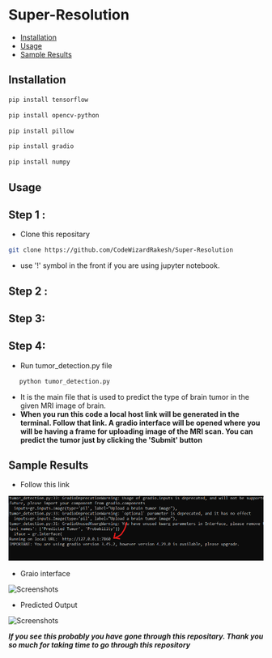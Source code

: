# Super-Resolution
   - [Installation](https://github.com/CodeWizardRakesh/Super-Resolution#installation)
   - [Usage](https://github.com/CodeWizardRakesh/Super-Resolution/blob/main/README.md#usage)
   - [Sample Results](https://github.com/CodeWizardRakesh/Super-Resolution/blob/main/README.md#sample-results)
## Installation
   ``` bash
   pip install tensorflow
   ```
   ``` bash
   pip install opencv-python
   ```
   ``` bash
   pip install pillow
   ```
   ``` bash
   pip install gradio
   ```
   ``` bash
   pip install numpy
   ```
## Usage
## Step 1 :
 - Clone this repositary
 ```bash
git clone https://github.com/CodeWizardRakesh/Super-Resolution
 ```
 - use '!' symbol in the front if you are using jupyter notebook.
## Step 2 :
## Step 3:
## Step 4:
   - Run tumor_detection.py file
   ```bash
      python tumor_detection.py
   ```
   - It is the main file that is used to predict the type of brain tumor in the given MRI image of brain.
   - **When you run this code a local host link will be generated in the terminal. Follow that link. A gradio interface will be opened where you will be having a frame for uploading image of the MRI scan. You can predict the tumor just by clicking the 'Submit' button** 
         
## Sample Results
- Follow this link
  
![Screenshots](Images/run.png)
- Graio interface
  
![Screenshots](Images/gradio.png)
- Predicted Output
  
![Screenshots](Images/gradio2.png)


***If you see this probably you have gone through this repositary. Thank you so much for taking time to go through this repository***
